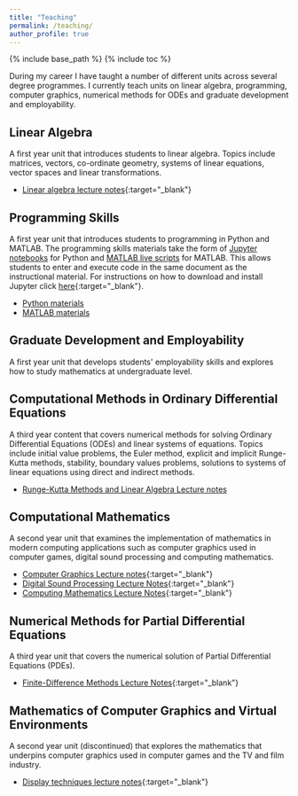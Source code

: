 ```yaml
---
title: "Teaching"
permalink: /teaching/
author_profile: true
---
```


{% include base_path %}
{% include toc %}

During my career I have taught a number of different units across several degree programmes. I currently teach units on linear algebra, programming, computer graphics, numerical methods for ODEs and graduate development and employability.

## Linear Algebra

A first year unit that introduces students to linear algebra. Topics include matrices, vectors, co-ordinate geometry, systems of linear equations, vector spaces and linear transformations.

- [Linear algebra lecture notes](https://jonshiach.github.io/LA-book){:target="_blank"}

## Programming Skills

A first year unit that introduces students to programming in Python and MATLAB. The programming skills materials take the form of [Jupyter notebooks](https://jupyter.org/) for Python and [MATLAB live scripts](https://uk.mathworks.com/help/matlab/live-scripts-and-functions.html) for MATLAB. This allows students to enter and execute code in the same document as the instructional material. For instructions on how to download and install Jupyter click [here](/jupyter-notebook){:target="_blank"}.

- [Python materials](/files/Python_materials/Python_materials.zip)
- [MATLAB materials](/files/MATLAB_materials/MATLAB_materials.zip)

## Graduate Development and Employability

A first year unit that develops students' employability skills and explores how to study mathematics at undergraduate level.

## Computational Methods in Ordinary Differential Equations

A third year content that covers numerical methods for solving Ordinary Differential Equations (ODEs) and linear systems of equations. Topics include initial value problems, the Euler method, explicit and implicit Runge-Kutta methods, stability, boundary values problems, solutions to systems of linear equations using direct and indirect methods.

- <a href="https://jonshiach.github.io/ODEs-book/" target="_blank">Runge-Kutta Methods and Linear Algebra Lecture notes</a>

## Computational Mathematics

A second year unit that examines the implementation of mathematics in modern computing applications such as computer graphics used in computer games, digital sound processing and computing mathematics.

- [Computer Graphics Lecture notes](/files/notes/graphics_notes.pdf){:target="_blank"}
- [Digital Sound Processing Lecture Notes](/files/notes/sound_processing_notes.pdf){:target="_blank"}
- [Computing Mathematics Lecture Notes](/files/notes/computing_maths_notes.pdf){:target="_blank"}

## Numerical Methods for Partial Differential Equations

A third year unit that covers the numerical solution of Partial Differential Equations (PDEs).

- [Finite-Difference Methods Lecture Notes](/files/notes/finite_difference_methods_notes.pdf){:target="_blank"}

## Mathematics of Computer Graphics and Virtual Environments

A second year unit (discontinued) that explores the mathematics that underpins computer graphics used in computer games and the TV and film industry.

- [Display techniques lecture notes](/files/notes/display_techniques.pdf){:target="_blank"}
